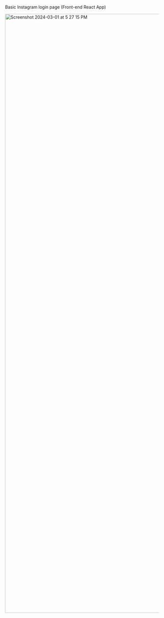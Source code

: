 Basic Instagram login page (Front-end React App)


<img width="1960" alt="Screenshot 2024-03-01 at 5 27 15 PM" src="https://github.com/hasnainayub689/instagram_login_page/assets/120710563/d6b82510-3d9a-4f6c-b0df-5de1869460d0">
